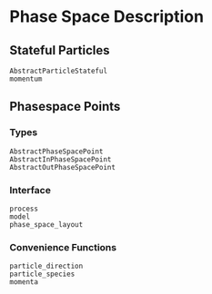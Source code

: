 # Phase Space Description

## Stateful Particles

```@docs
AbstractParticleStateful
momentum
```

## Phasespace Points

### Types

```@docs
AbstractPhaseSpacePoint
AbstractInPhaseSpacePoint
AbstractOutPhaseSpacePoint
```

### Interface

```@docs
process
model
phase_space_layout
```

### Convenience Functions

```@docs
particle_direction
particle_species
momenta
```
